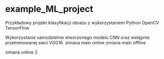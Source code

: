 # example_ML_project
Przykładowy projekt klasyfikacji obrazu z wykorzystaniem
Python
OpenCV
TensorFlow

Wykorzystanie samodzielnie stworzonego modelu CNN oraz wstępnie przetrenowanej sieci VGG16.
zmiana main online
zmiana main offline



zmiana online 2